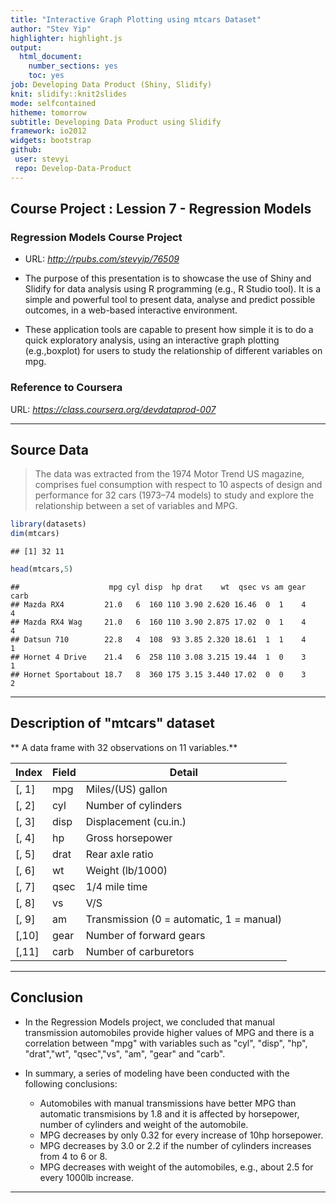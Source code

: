 ```yaml
---
title: "Interactive Graph Plotting using mtcars Dataset"
author: "Stev Yip"
highlighter: highlight.js
output:
  html_document:
    number_sections: yes
    toc: yes
job: Developing Data Product (Shiny, Slidify)
knit: slidify::knit2slides
mode: selfcontained
hitheme: tomorrow
subtitle: Developing Data Product using Slidify
framework: io2012
widgets: bootstrap
github:
 user: stevyi
 repo: Develop-Data-Product
---
```


## Course Project : Lession 7 - Regression Models

### Regression Models Course Project  

- URL: *http://rpubs.com/stevyip/76509*

- The purpose of this presentation is to showcase the use of Shiny and Slidify for data analysis using R programming (e.g., R Studio tool). It is a simple and powerful tool to present data, analyse and predict possible outcomes, in a web-based interactive environment.

- These application tools are capable to present how simple it is to do a quick exploratory analysis, using an interactive graph plotting (e.g.,boxplot) for users to study the relationship of different variables on mpg.

### Reference to Coursera
URL: *https://class.coursera.org/devdataprod-007*

---

## Source Data

> The data was extracted from the 1974 Motor Trend US magazine, comprises fuel consumption with respect to 10 aspects of design and performance for 32 cars (1973–74 models) to study and explore the relationship between a set of variables and MPG.

```r
library(datasets)
dim(mtcars)
```

```
## [1] 32 11
```

```r
head(mtcars,5)
```

```
##                    mpg cyl disp  hp drat    wt  qsec vs am gear carb
## Mazda RX4         21.0   6  160 110 3.90 2.620 16.46  0  1    4    4
## Mazda RX4 Wag     21.0   6  160 110 3.90 2.875 17.02  0  1    4    4
## Datsun 710        22.8   4  108  93 3.85 2.320 18.61  1  1    4    1
## Hornet 4 Drive    21.4   6  258 110 3.08 3.215 19.44  1  0    3    1
## Hornet Sportabout 18.7   8  360 175 3.15 3.440 17.02  0  0    3    2
```

---

## Description of "mtcars" dataset 

** A data frame with 32 observations on 11 variables.**

| Index | Field | Detail |
------- | ----- | ------ |
| [, 1] | mpg   | Miles/(US) gallon |
| [, 2] | cyl   | Number of cylinders |
| [, 3]	| disp  | Displacement (cu.in.) |
| [, 4]	| hp    | Gross horsepower |
| [, 5]	| drat  | Rear axle ratio |
| [, 6]	| wt    | Weight (lb/1000) |
| [, 7]	| qsec  | 1/4 mile time |
| [, 8]	| vs    | V/S |
| [, 9]	| am    | Transmission (0 = automatic, 1 = manual) |
| [,10]	| gear  | Number of forward gears |
| [,11]	| carb  | Number of carburetors |

---

## Conclusion

- In the Regression Models project, we concluded that manual transmission automobiles provide higher values of MPG and there is a correlation between "mpg" with variables such as "cyl", "disp", "hp", "drat","wt", "qsec","vs", "am", "gear" and "carb". 

- In summary, a series of modeling have been conducted with the following conclusions:

  * Automobiles with manual transmissions have better MPG than automatic transmisions by 1.8 and it is affected by horsepower, number of cylinders and weight of the automobile.
  * MPG decreases by only 0.32 for every increase of 10hp horsepower.
  * MPG decreases by 3.0 or 2.2 if the number of cylinders increases from 4 to 6 or 8.
  * MPG decreases with weight of the automobiles, e.g., about 2.5 for every 1000lb increase.
  
---


